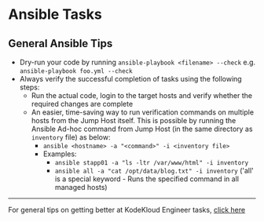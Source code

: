 # Ansible Tasks
## General Ansible Tips
  * Dry-run your code by running `ansible-playbook <filename> --check` e.g. `ansible-playbook foo.yml --check`
  * Always verify the successful completion of tasks using the following steps:
    * Run the actual code, login to the target hosts and verify whether the required changes are complete
    * An easier, time-saving way to run verification commands on multiple hosts from the Jump Host itself. This is possible by running the Ansible Ad-hoc command from Jump Host (in the same directory as `inventory` file) as below:
      * `ansible <hostname> -a "<command>" -i <inventory file>`
      * Examples:
        * `ansible stapp01 -a "ls -ltr /var/www/html" -i inventory`
        * `ansible all -a "cat /opt/data/blog.txt" -i inventory` ('all' is a special keyword - Runs the specified command in all managed hosts)
   
---
For general tips on getting better at KodeKloud Engineer tasks, [click here](../README.md)